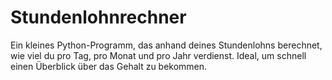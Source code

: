 # Stundenlohnrechner
Ein kleines Python-Programm, das anhand deines Stundenlohns berechnet, wie viel du pro Tag, pro Monat und pro Jahr verdienst. Ideal, um schnell einen Überblick über das Gehalt zu bekommen.
